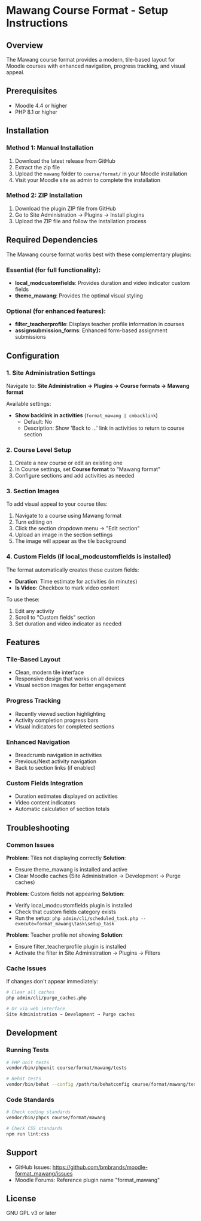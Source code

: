 # Mawang Course Format - Setup Instructions

## Overview
The Mawang course format provides a modern, tile-based layout for Moodle courses with enhanced navigation, progress tracking, and visual appeal.

## Prerequisites
- Moodle 4.4 or higher
- PHP 8.1 or higher

## Installation

### Method 1: Manual Installation
1. Download the latest release from GitHub
2. Extract the zip file
3. Upload the `mawang` folder to `course/format/` in your Moodle installation
4. Visit your Moodle site as admin to complete the installation

### Method 2: ZIP Installation
1. Download the plugin ZIP file from GitHub
2. Go to Site Administration → Plugins → Install plugins
3. Upload the ZIP file and follow the installation process

## Required Dependencies
The Mawang course format works best with these complementary plugins:

### Essential (for full functionality):
- **local_modcustomfields**: Provides duration and video indicator custom fields
- **theme_mawang**: Provides the optimal visual styling

### Optional (for enhanced features):
- **filter_teacherprofile**: Displays teacher profile information in courses
- **assignsubmission_forms**: Enhanced form-based assignment submissions

## Configuration

### 1. Site Administration Settings
Navigate to: **Site Administration → Plugins → Course formats → Mawang format**

Available settings:
- **Show backlink in activities** (`format_mawang | cmbacklink`)
  - Default: No
  - Description: Show 'Back to ...' link in activities to return to course section

### 2. Course Level Setup
1. Create a new course or edit an existing one
2. In Course settings, set **Course format** to "Mawang format"
3. Configure sections and add activities as needed

### 3. Section Images
To add visual appeal to your course tiles:
1. Navigate to a course using Mawang format
2. Turn editing on
3. Click the section dropdown menu → "Edit section"
4. Upload an image in the section settings
5. The image will appear as the tile background

### 4. Custom Fields (if local_modcustomfields is installed)
The format automatically creates these custom fields:
- **Duration**: Time estimate for activities (in minutes)
- **Is Video**: Checkbox to mark video content

To use these:
1. Edit any activity
2. Scroll to "Custom fields" section
3. Set duration and video indicator as needed

## Features

### Tile-Based Layout
- Clean, modern tile interface
- Responsive design that works on all devices
- Visual section images for better engagement

### Progress Tracking
- Recently viewed section highlighting
- Activity completion progress bars
- Visual indicators for completed sections

### Enhanced Navigation
- Breadcrumb navigation in activities
- Previous/Next activity navigation
- Back to section links (if enabled)

### Custom Fields Integration
- Duration estimates displayed on activities
- Video content indicators
- Automatic calculation of section totals

## Troubleshooting

### Common Issues

**Problem**: Tiles not displaying correctly
**Solution**:
- Ensure theme_mawang is installed and active
- Clear Moodle caches (Site Administration → Development → Purge caches)

**Problem**: Custom fields not appearing
**Solution**:
- Verify local_modcustomfields plugin is installed
- Check that custom fields category exists
- Run the setup: `php admin/cli/scheduled_task.php --execute=format_mawang\task\setup_task`

**Problem**: Teacher profile not showing
**Solution**:
- Ensure filter_teacherprofile plugin is installed
- Activate the filter in Site Administration → Plugins → Filters

### Cache Issues
If changes don't appear immediately:
```bash
# Clear all caches
php admin/cli/purge_caches.php

# Or via web interface
Site Administration → Development → Purge caches
```

## Development

### Running Tests
```bash
# PHP Unit tests
vendor/bin/phpunit course/format/mawang/tests

# Behat tests
vendor/bin/behat --config /path/to/behatconfig course/format/mawang/tests/behat
```

### Code Standards
```bash
# Check coding standards
vendor/bin/phpcs course/format/mawang

# Check CSS standards
npm run lint:css
```

## Support
- GitHub Issues: https://github.com/bmbrands/moodle-format_mawang/issues
- Moodle Forums: Reference plugin name "format_mawang"

## License
GNU GPL v3 or later
